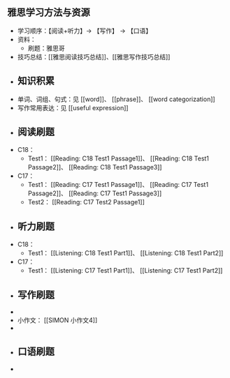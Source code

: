 ## 雅思学习方法与资源
- 学习顺序：【阅读+听力】-> 【写作】 -> 【口语】
- 资料：
	- 刷题：雅思哥
- 技巧总结：[[雅思阅读技巧总结]]、[[雅思写作技巧总结]]
- ## 知识积累
- 单词、词组、句式：见 [[word]]、 [[phrase]]、 [[word categorization]]
- 写作常用表达：见 [[useful expression]]
- ## 阅读刷题
- C18：
	- Test1： [[Reading: C18 Test1 Passage1]]、 [[Reading: C18 Test1 Passage2]]、 [[Reading: C18 Test1 Passage3]]
- C17：
	- Test1： [[Reading: C17 Test1 Passage1]]、 [[Reading: C17 Test1 Passage2]]、 [[Reading: C17 Test1 Passage3]]
	- Test2： [[Reading: C17 Test2 Passage1]]
- ## 听力刷题
- C18：
	- Test1： [[Listening: C18 Test1 Part1]]、 [[Listening: C18 Test1 Part2]]
- C17：
	- Test1： [[Listening: C17 Test1 Part1]]、 [[Listening: C17 Test1 Part2]]
- ## 写作刷题
-
- 小作文： [[SIMON 小作文4]]
-
- ## 口语刷题
-